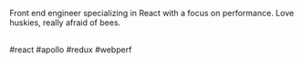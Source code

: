 Front end engineer specializing in React with a focus on performance. Love huskies, really afraid of bees.

<br />
#react #apollo #redux #webperf
